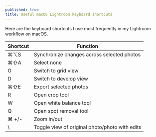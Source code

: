 ```yaml
---
published: true
title: Useful macOS Lightroom keyboard shortcuts
---
```

Here are the keyboard shortcuts I use most frequently in my Lightroom workflow on macOS.

| Shortcut  | Function  |
|---|---|
| ⌘⌥S  | Synchronize changes across selected photos  |
| ⌘⇧A  | Select none  |
| G  | Switch to grid view  |
| D  | Switch to develop view  |
| ⌘⇧E  | Export selected photos  |
| R  | Open crop tool  |
| W  | Open white balance tool  |
| Q  | Open spot removal tool  |
| ⌘ +/-  | Zoom in/out  |
| \  | Toggle view of original photo/photo with edits  |
